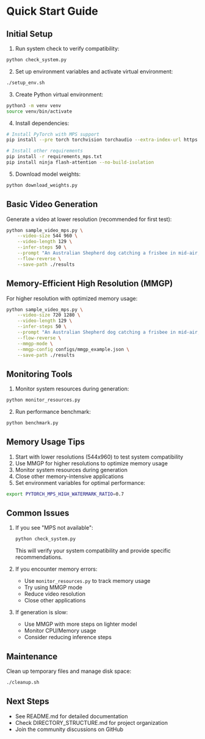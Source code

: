 # Quick Start Guide

## Initial Setup

1. Run system check to verify compatibility:
```bash
python check_system.py
```

2. Set up environment variables and activate virtual environment:
```bash
./setup_env.sh
```

3. Create Python virtual environment:
```bash
python3 -m venv venv
source venv/bin/activate
```

4. Install dependencies:
```bash
# Install PyTorch with MPS support
pip install --pre torch torchvision torchaudio --extra-index-url https://download.pytorch.org/whl/nightly/cpu

# Install other requirements
pip install -r requirements_mps.txt
pip install ninja flash-attention --no-build-isolation
```

5. Download model weights:
```bash
python download_weights.py
```

## Basic Video Generation

Generate a video at lower resolution (recommended for first test):
```bash
python sample_video_mps.py \
    --video-size 544 960 \
    --video-length 129 \
    --infer-steps 50 \
    --prompt "An Australian Shepherd dog catching a frisbee in mid-air, slow motion, cinematic style" \
    --flow-reverse \
    --save-path ./results
```

## Memory-Efficient High Resolution (MMGP)

For higher resolution with optimized memory usage:
```bash
python sample_video_mps.py \
    --video-size 720 1280 \
    --video-length 129 \
    --infer-steps 50 \
    --prompt "An Australian Shepherd dog catching a frisbee in mid-air, slow motion, cinematic style" \
    --flow-reverse \
    --mmgp-mode \
    --mmgp-config configs/mmgp_example.json \
    --save-path ./results
```

## Monitoring Tools

1. Monitor system resources during generation:
```bash
python monitor_resources.py
```

2. Run performance benchmark:
```bash
python benchmark.py
```

## Memory Usage Tips

1. Start with lower resolutions (544x960) to test system compatibility
2. Use MMGP for higher resolutions to optimize memory usage
3. Monitor system resources during generation
4. Close other memory-intensive applications
5. Set environment variables for optimal performance:
```bash
export PYTORCH_MPS_HIGH_WATERMARK_RATIO=0.7
```

## Common Issues

1. If you see "MPS not available":
   ```bash
   python check_system.py
   ```
   This will verify your system compatibility and provide specific recommendations.

2. If you encounter memory errors:
   - Use `monitor_resources.py` to track memory usage
   - Try using MMGP mode
   - Reduce video resolution
   - Close other applications

3. If generation is slow:
   - Use MMGP with more steps on lighter model
   - Monitor CPU/Memory usage
   - Consider reducing inference steps

## Maintenance

Clean up temporary files and manage disk space:
```bash
./cleanup.sh
```

## Next Steps

- See README.md for detailed documentation
- Check DIRECTORY_STRUCTURE.md for project organization
- Join the community discussions on GitHub
